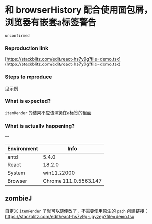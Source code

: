 # 和 browserHistory 配合使用面包屑，浏览器有嵌套a标签警告

`unconfirmed`

### Reproduction link

[https://stackblitz.com/edit/react-hs7y9g?file=demo.tsx](https://stackblitz.com/edit/react-hs7y9g?file=demo.tsx)

### Steps to reproduce

见示例

### What is expected?

`itemRender` 的结果不应该渲染在a标签的里面

### What is actually happening?

--

| Environment | Info                  |
| ----------- | --------------------- |
| antd        | 5.4.0                 |
| React       | 18.2.0                |
| System      | win11.22000           |
| Browser     | Chrome 111.0.5563.147 |

<!-- generated by ant-design-issue-helper. DO NOT REMOVE -->

## zombieJ

自定义 `itemRender` 了就可以随便改了，不需要使用原生的 `path` 创建链接：
https://stackblitz.com/edit/react-hs7y9g-ugyzep?file=demo.tsx
